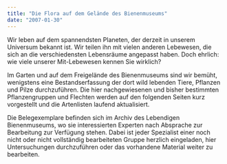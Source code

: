 ```yaml
---
title: "Die Flora auf dem Gelände des Bienenmuseums"
date: "2007-01-30"
---
```


Wir leben auf dem spannendsten Planeten, der derzeit in unserem Universum bekannt ist. Wir teilen ihn mit vielen anderen Lebewesen, die sich an die verschiedensten Lebensräume angepasst haben. Doch ehrlich: wie viele unserer Mit-Lebewesen kennen Sie wirklich?

Im Garten und auf dem Freigelände des Bienenmuseums sind wir bemüht, wenigstens eine Bestandserfassung der dort wild lebenden Tiere, Pflanzen und Pilze durchzuführen. Die hier nachgewiesenen und bisher bestimmten Pflanzengruppen und Flechten werden auf den folgenden Seiten kurz vorgestellt und die Artenlisten laufend aktualisiert.

Die Belegexemplare befinden sich im Archiv des Lebendigen Bienenmuseums, wo sie interessierten Experten nach Absprache zur Bearbeitung zur Verfügung stehen. Dabei ist jeder Spezialist einer noch nicht oder nicht vollständig bearbeiteten Gruppe herzlich eingeladen, hier Untersuchungen durchzuführen oder das vorhandene Material weiter zu bearbeiten.

